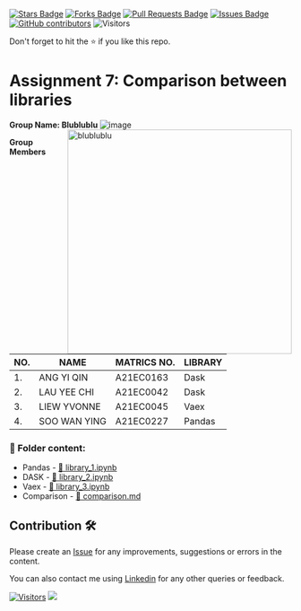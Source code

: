 <a href="https://github.com/drshahizan/Python-big-data/stargazers"><img src="https://img.shields.io/github/stars/drshahizan/Python-big-data" alt="Stars Badge"/></a>
<a href="https://github.com/drshahizan/Python-big-data/network/members"><img src="https://img.shields.io/github/forks/drshahizan/Python-big-data" alt="Forks Badge"/></a>
<a href="https://github.com/drshahizan/Python-big-data/pulls"><img src="https://img.shields.io/github/issues-pr/drshahizan/Python-big-data" alt="Pull Requests Badge"/></a>
<a href="https://github.com/drshahizan/Python-big-data/issues"><img src="https://img.shields.io/github/issues/drshahizan/Python-big-data" alt="Issues Badge"/></a>
<a href="https://github.com/drshahizan/Python-big-data/graphs/contributors"><img alt="GitHub contributors" src="https://img.shields.io/github/contributors/drshahizan/Python-big-data?color=2b9348"></a>
![Visitors](https://api.visitorbadge.io/api/visitors?path=https%3A%2F%2Fgithub.com%2Fdrshahizan%2FPython-big-data&labelColor=%23d9e3f0&countColor=%23697689&style=flat)

Don't forget to hit the :star: if you like this repo.

# Assignment 7: Comparison between libraries

**Group Name: Blublublu**
<img align="right" alt="blublublu" width="400" src="![image](https://github.com/drshahizan/Python-big-data/assets/106257072/f3266725-68a3-4af0-9cf4-faed4f15e4aa)
">
![image](https://github.com/drshahizan/Python-big-data/assets/106257072/e2ba8cf4-8d35-40d9-a718-95780791663b)


**Group Members**

|NO.|NAME|MATRICS NO.|LIBRARY|
|---|---|---|---|
|1.|ANG YI QIN|A21EC0163| Dask|
|2.|LAU YEE CHI|A21EC0042|Dask|
|3.|LIEW YVONNE|A21EC0045|Vaex|
|4.|SOO WAN YING|A21EC0227|Pandas|


### 📂 Folder content:
* Pandas - [📖 library_1.ipynb](https://github.com/drshahizan/Python-big-data/blob/main/assignment/ass7/hpdp/Blublublu/library_1.ipynb)
* DASK - [📖 library_2.ipynb](https://github.com/drshahizan/Python-big-data/blob/main/assignment/ass7/hpdp/Blublublu/library_2.ipynb)
* Vaex - [📖 library_3.ipynb](https://github.com/drshahizan/Python-big-data/blob/main/assignment/ass7/hpdp/Blublublu/library_3.ipynb)
* Comparison - [📖 comparison.md](https://github.com/drshahizan/Python-big-data/blob/main/assignment/ass7/hpdp/Blublublu/comparison.md)

## Contribution 🛠️
Please create an [Issue](https://github.com/drshahizan/Python_EDA/issues) for any improvements, suggestions or errors in the content.

You can also contact me using [Linkedin](https://www.linkedin.com/in/drshahizan/) for any other queries or feedback.

[![Visitors](https://api.visitorbadge.io/api/visitors?path=https%3A%2F%2Fgithub.com%2Fdrshahizan&labelColor=%23697689&countColor=%23555555&style=plastic)](https://visitorbadge.io/status?path=https%3A%2F%2Fgithub.com%2Fdrshahizan)
![](https://hit.yhype.me/github/profile?user_id=81284918)

